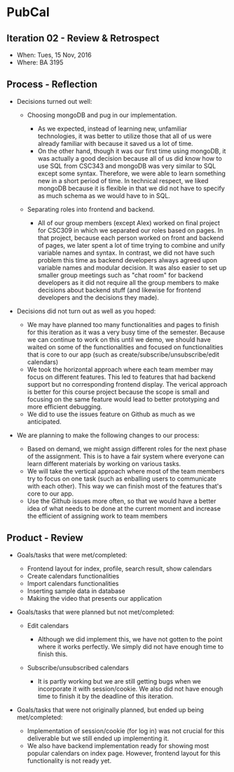 # PubCal

## Iteration 02 - Review & Retrospect

 * When: Tues, 15 Nov, 2016
 * Where: BA 3195

## Process - Reflection

* Decisions turned out well:

    * Choosing mongoDB and pug in our implementation.
        * As we expected, instead of learning new, unfamiliar technologies, it was better to utilize those that
          all of us were already familiar with because it saved us a lot of time.
        * On the other hand, though it was our first time using mongoDB, it was actually a good decision because
          all of us did know how to use SQL from CSC343 and mongoDB was very similar to SQL except some syntax.
          Therefore, we were able to learn something new in a short period of time. In technical respect, we liked
          mongoDB because it is flexible in that we did not have to specify as much schema as we would have to in SQL.

    * Separating roles into frontend and backend.
        * All of our group members (except Alex) worked on final project for CSC309 in which we separated our roles based on pages.  In that project, because each person worked on front and backend of pages, we later spent a lot of time trying to combine and unify variable names and syntax. In contrast, we did not have such problem this time as backend developers always agreed upon variable names and modular decision. It was also easier to set up smaller group meetings such as "chat room" for backend developers as it did not require all the group members to make decisions about backend stuff (and likewise for frontend developers and the decisions they made).


* Decisions did not turn out as well as you hoped:
   * We may have planned too many functionalities and pages to finish for this iteration as it was a very busy time of
   the semester. Because we can continue to work on this until we demo, we should have waited on some of the functionalities
   and focused on functionalities that is core to our app (such as create/subscribe/unsubscribe/edit calendars)
   * We took the horizontal approach where each team member may focus on different features. This led to features that had backend support but no corresponding frontend display. The verical approach is better for this course project because the scope is small and focusing on the same feature would lead to better prototyping and more efficient debugging.
   * We did to use the issues feature on Github as much as we anticipated.

* We are planning to make the following changes to our process:
   * Based on demand, we might assign different roles for the next phase of the assignment. This is to have a fair system where everyone can learn different materials by working on various tasks.
   * We will take the vertical approach where most of the team members try to focus on one task (such as enballing users to communicate with each other). This way we can finish most of the features that's core to our app.
   * Use the Github issues more often, so that we would have a better idea of what needs to be done at the current moment and increase the efficient of assigning work to team members


## Product - Review

* Goals/tasks that were met/completed:
    * Frontend layout for index, profile, search result, show calendars
    * Create calendars functionalities
    * Import calendars functionalities
    * Inserting sample data in database 
    * Making the video that presents our application

* Goals/tasks that were planned but not met/completed:
    * Edit calendars
        * Although we did implement this, we have not gotten to the point where it works
          perfectly. We simply did not have enough time to finish this.

    * Subscribe/unsubscribed calendars

        * It is partly working but we are still getting bugs when we incorporate it with session/cookie. We also
          did not have enough time to finish it by the deadline of this iteration.


* Goals/tasks that were not originally planned, but ended up being met/completed:
    * Implementation of session/cookie (for log in) was not crucial for this deliverable but we still ended up implementing it.
    * We also have backend implementation ready for showing most popular calendars on index page. However, frontend
      layout for this functionality is not ready yet.
